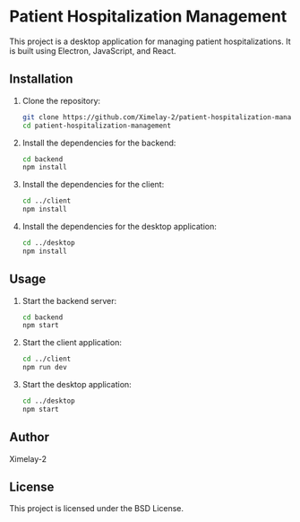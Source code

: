 # Patient Hospitalization Management

This project is a desktop application for managing patient hospitalizations. It is built using Electron, JavaScript, and React.

## Installation

1. Clone the repository:
    ```sh
    git clone https://github.com/Ximelay-2/patient-hospitalization-management.git
    cd patient-hospitalization-management
    ```

2. Install the dependencies for the backend:
    ```sh
    cd backend
    npm install
    ```

3. Install the dependencies for the client:
    ```sh
    cd ../client
    npm install
    ```

4. Install the dependencies for the desktop application:
    ```sh
    cd ../desktop
    npm install
    ```

## Usage

1. Start the backend server:
    ```sh
    cd backend
    npm start
    ```

2. Start the client application:
    ```sh
    cd ../client
    npm run dev
    ```

3. Start the desktop application:
    ```sh
    cd ../desktop
    npm start
    ```

## Author

Ximelay-2

## License

This project is licensed under the BSD License.